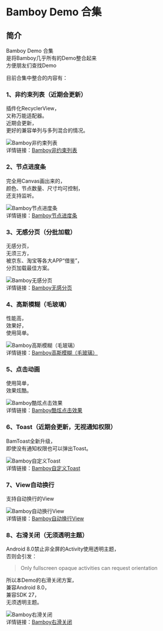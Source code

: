 # Bamboy Demo 合集

## 简介
Bamboy Demo 合集  
是将Bamboy几乎所有的Demo整合起来  
方便朋友们查找Demo  

目前合集中整合的内容有：  
  
### 1、非约束列表（近期会更新）  
插件化RecyclerView，  
又称万能适配器。  
近期会更新，  
更好的兼容单列与多列混合的情况。
  
![Bamboy非约束列表](https://img-blog.csdn.net/20170512150002689?watermark/2/text/aHR0cDovL2Jsb2cuY3Nkbi5uZXQvYmFtYm95Xw==/font/5a6L5L2T/fontsize/400/fill/I0JBQkFCMA==/dissolve/70/gravity/SouthEast)  
详情链接：[Bamboy非约束列表](https://blog.csdn.net/bamboy_/article/details/71727461)  
  
### 2、节点进度条  
完全用Canvas画出来的，  
颜色、节点数量、尺寸均可控制，  
还支持监听。  
  
![Bamboy节点进度条](https://img-blog.csdn.net/20180405104308201?watermark/2/text/aHR0cHM6Ly9ibG9nLmNzZG4ubmV0L2JhbWJveV8=/font/5a6L5L2T/fontsize/400/fill/I0JBQkFCMA==/dissolve/70)  
详情链接：[Bamboy节点进度条](https://blog.csdn.net/bamboy_/article/details/79825006)
  
### 3、无感分页（分批加载）
无感分页，  
无须三方，  
被京东、淘宝等各大APP“借鉴”，  
分页加载最佳方案。  
  
![Bamboy无感分页](https://img-blog.csdn.net/20170113145959792?watermark/2/text/aHR0cDovL2Jsb2cuY3Nkbi5uZXQvYmFtYm95Xw==/font/5a6L5L2T/fontsize/400/fill/I0JBQkFCMA==/dissolve/70/gravity/SouthEast)  
详情链接：[Bamboy无感分页](https://blog.csdn.net/bamboy_/article/details/54408691)  
    
### 4、高斯模糊（毛玻璃）  
性能高，  
效果好，  
使用简单。  
  
![Bamboy高斯模糊（毛玻璃）](https://img-blog.csdn.net/20170104101010910?watermark/2/text/aHR0cDovL2Jsb2cuY3Nkbi5uZXQvcXFfMjQ1MTUzNTk=/font/5a6L5L2T/fontsize/400/fill/I0JBQkFCMA==/dissolve/70/gravity/SouthEast)  
详情链接：[Bamboy高斯模糊（毛玻璃）](https://blog.csdn.net/bamboy_/article/details/54345636)  
  
### 5、点击动画  
使用简单，  
效果炫酷。  
  
![Bamboy酷炫点击效果](https://img-blog.csdn.net/20170110133930447?watermark/2/text/aHR0cDovL2Jsb2cuY3Nkbi5uZXQvcXFfMjQ1MTUzNTk=/font/5a6L5L2T/fontsize/400/fill/I0JBQkFCMA==/dissolve/70/gravity/SouthEast)  
详情链接：[Bamboy酷炫点击效果](https://blog.csdn.net/bamboy_/article/details/54342079)  
  
### 6、Toast（近期会更新，无视通知权限）  
BamToast全新升级，  
即使没有通知权限也可以弹出Toast。  
  
![Bamboy自定义Toast](https://img-blog.csdn.net/20170209183501183?watermark/2/text/aHR0cDovL2Jsb2cuY3Nkbi5uZXQvYmFtYm95Xw==/font/5a6L5L2T/fontsize/400/fill/I0JBQkFCMA==/dissolve/70/gravity/SouthEast)  
详情链接：[Bamboy自定义Toast](https://blog.csdn.net/bamboy_/article/details/54952174) 
  
### 7、View自动换行
支持自动换行的View  
  
![Bamboy自动换行View](https://img-blog.csdn.net/20170113162220359?watermark/2/text/aHR0cDovL2Jsb2cuY3Nkbi5uZXQvYmFtYm95Xw==/font/5a6L5L2T/fontsize/400/fill/I0JBQkFCMA==/dissolve/70/gravity/SouthEast)  
详情链接：[Bamboy自动换行View](https://blog.csdn.net/bamboy_/article/details/54409840) 
  
### 8、右滑关闭（无须透明主题）
Android 8.0禁止非全屏的Activity使用透明主题，  
否则会引发：  
> Only fullscreen opaque activities can request orientation  
  
所以本Demo的右滑关闭方案，  
兼容Android 8.0，  
兼容SDK 27，  
无须透明主题。
  
![Bamboy右滑关闭](https://img-blog.csdnimg.cn/20181108162141217.gif)  
详情链接：[Bamboy右滑关闭](https://blog.csdn.net/bamboy_/article/details/83863260) 

  

















